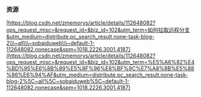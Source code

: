 ### 资源

[https://blog.csdn.net/zmemorys/article/details/112648082?ops_request_misc=&request_id=&biz_id=102&utm_term=如何拉取远程分支&utm_medium=distribute.pc_search_result.none-task-blog-2\\\~all\\\~sobaiduweb\\\~default-1-112648082.nonecase&spm=1018.2226.3001.4187](https://blog.csdn.net/zmemorys/article/details/112648082?ops_request_misc=&request_id=&biz_id=102&utm_term=%E5%A6%82%E4%BD%95%E6%8B%89%E5%8F%96%E8%BF%9C%E7%A8%8B%E5%88%86%E6%94%AF&utm_medium=distribute.pc_search_result.none-task-blog-2%5C~all%5C~sobaiduweb%5C~default-1-112648082.nonecase&spm=1018.2226.3001.4187)